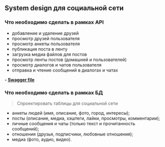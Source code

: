 ## System design для социальной сети

### Что необходимо сделать в рамках API

- добавление и удаление друзей
- просмотр друзей пользователя
- просмотр анкеты пользователя
- публикация поста в ленту
- загрузка медиа файлов для постов
- просмотр ленты постов (домашней и пользователей)
- просмотр диалогов и чатов пользователя
- отправка и чтение сообщений в диалогах и чатах


**- [Swagger file](api/rest_api.yaml)**

### Что необходимо сделать в рамках БД

> Спроектировать таблицы для социальной сети

- анкеты людей (имя, описание, фото, город, интересы);
- посты (описание, медиа, хэштеги, лайки, просмотры, комментарии);
- личные сообщения и чаты (только текст и прочитанность сообщений);
- отношения (друзья, подписчики, любовные отношения);
- медиа (фото, аудио, видео).
